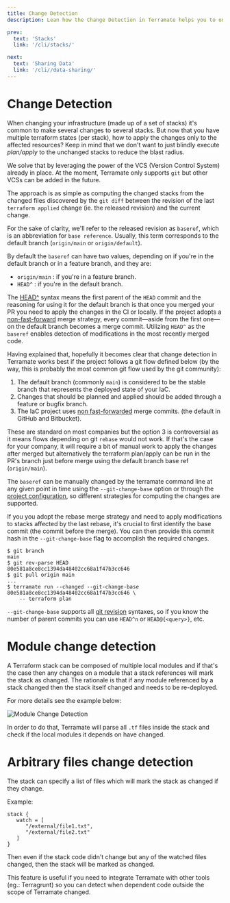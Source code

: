 ```yaml
---
title: Change Detection
description: Lean how the Change Detection in Terramate helps you to only execute commands in stacks that contain changes by leveraging the power of Git.

prev:
  text: 'Stacks'
  link: '/cli/stacks/'

next:
  text: 'Sharing Data'
  link: '/cli//data-sharing/'
---
```


# Change Detection

When changing your infrastructure (made up of a set of stacks) it's common to
make several changes to several stacks. But now that you have multiple terraform
states (per stack), how to apply the changes only to the affected resources?
Keep in mind that we don't want to just blindly execute _plan/apply_ to the
unchanged stacks to reduce the blast radius.

We solve that by leveraging the power of the VCS (Version Control System)
already in place. At the moment, Terramate only supports `git` but other VCSs
can be added in the future.

The approach is as simple as computing the changed stacks from the changed files
discovered by the `git diff` between the revision of the last `terraform applied`
change (ie. the released revision) and the current change.

For the sake of clarity, we'll refer to the released revision as `baseref`, which is an
abbreviation for `base reference`. Usually, this term corresponds to the default branch
(`origin/main` or `origin/default`).

By default the `baseref` can have two values, depending on if you're in the
default branch or in a feature branch, and they are:

* `origin/main` : if you're in a feature branch.
* `HEAD^` : if you're in the default branch.

The [HEAD^](https://git-scm.com/docs/gitrevisions) syntax means the first
parent of the `HEAD` commit and the reasoning for using it for the default
branch is that once you merged your PR you need to apply the changes in the CI
or locally. If the project adopts a
[non-fast-forward](https://git-scm.com/docs/git-merge#_fast_forward_merge)
merge strategy, every commit—aside from the first one—on the default branch becomes a merge
commit. Utilizing `HEAD^` as the `baseref` enables detection of modifications in the most
recently merged code.

Having explained that, hopefully it becomes clear that change detection in
Terramate works best if the project follows a git flow defined below (by the
way, this is probably the most common git flow used by the git community):

1. The default branch (commonly `main`) is considered to be the stable branch
   that represents the deployed state of your IaC.
2. Changes that should be planned and applied should be added through a feature
   or bugfix branch.
3. The IaC project uses [non
  fast-forwarded](https://git-scm.com/docs/git-merge#_fast_forward_merge) merge
  commits. (the default in GitHub and Bitbucket).

These are standard on most companies but the option 3 is controversial as it
means flows depending on git `rebase` would not work. If that's the case for
your company, it will require a bit of manual work to apply the changes after
merged but alternatively the terraform plan/apply can be run in the PR's branch
just before merge using the default branch base ref (`origin/main`).

The `baseref` can be manually changed by the terramate command line at any given
point in time using the `--git-change-base` option or through the [project configuration](../configuration/project-config.md),
so different strategies for computing the changes are
supported.

If you you adopt the rebase merge strategy and need to apply modifications to stacks
affected by the last rebase, it's crucial to first identify the base commit (the commit
before the merge). You can then provide this commit hash in the `--git-change-base` flag to
accomplish the required changes.

```console
$ git branch
main
$ git rev-parse HEAD
80e581a8ce8cc1394da48402cc68a1f47b3cc646
$ git pull origin main
...
$ terramate run --changed --git-change-base 80e581a8ce8cc1394da48402cc68a1f47b3cc646 \
    -- terraform plan
```

`--git-change-base` supports all [git
revision](https://git-scm.com/docs/gitrevisions) syntaxes, so if you know the
number of parent commits you can use `HEAD^n` or `HEAD@{<query>}`, etc.

# Module change detection

A Terraform stack can be composed of multiple local modules and if that's the
case then any changes on a module that a stack references will mark the stack as changed.
The rationale is that if any module referenced by a stack changed then the stack itself changed and needs to be re-deployed.

For more details see the example below:

![Module Change Detection](../assets/module-change-detection.gif)

In order to do that, Terramate will parse all `.tf` files inside the stack and
check if the local modules it depends on have changed.

# Arbitrary files change detection

The stack can specify a list of files which will mark the stack as changed if
they change.

Example:

```hcl
stack {
   watch = [
      "/external/file1.txt",
      "/external/file2.txt"
   ]
}
```
Then even if the stack code didn't change but any of the watched files changed,
then the stack will be marked as changed.

This feature is useful if you need to integrate Terramate with other tools
(eg.: Terragrunt) so you can detect when dependent code outside the scope of
Terramate changed.
